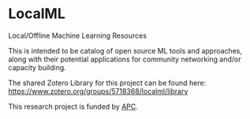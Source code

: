 # LocalML
Local/Offline Machine Learning Resources

This is intended to be catalog of open source ML tools and approaches, along with their potential applications for community networking and/or capacity building.

The shared Zotero Library for this project can be found here: https://www.zotero.org/groups/5718368/localml/library

This research project is funded by [APC](https://www.apc.org/). 

